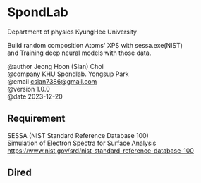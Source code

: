 <!--- SPONDLAB Library -->
# SpondLab
Department of physics KyungHee University

Build random composition Atoms' XPS with sessa.exe(NIST)\
and Training deep neural models with those data.

@author  Jeong Hoon (Sian) Choi\
@company KHU Spondlab. Yongsup Park\
@email   csian7386@gmail.com\
@version 1.0.0\
@date    2023-12-20

## Requirement
SESSA (NIST Standard Reference Database 100)\
Simulation of Electron Spectra for Surface Analysis\
https://www.nist.gov/srd/nist-standard-reference-database-100

## Dired
